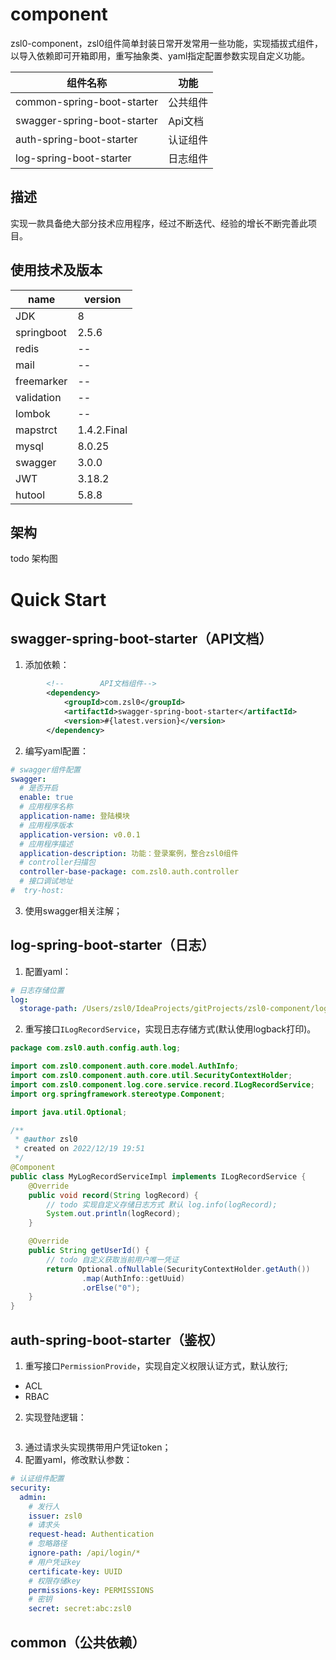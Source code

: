 # component

zsl0-component，zsl0组件简单封装日常开发常用一些功能，实现插拔式组件，以导入依赖即可开箱即用，重写抽象类、yaml指定配置参数实现自定义功能。

| 组件名称                        | 功能     |
|-----------------------------|--------|
| common-spring-boot-starter  | 公共组件   |
| swagger-spring-boot-starter | Api文档  |
| auth-spring-boot-starter    | 认证组件   |
| log-spring-boot-starter     | 日志组件   |

## 描述

实现一款具备绝大部分技术应用程序，经过不断迭代、经验的增长不断完善此项目。

## 使用技术及版本

| name | version     |
| ---|-------------|
| JDK | 8           |
| springboot| 2.5.6       |
| redis | --          |
| mail | --          |
| freemarker | --          |
| validation | --          |
| lombok | --          |
| mapstrct | 1.4.2.Final |
| mysql | 8.0.25      |
| swagger | 3.0.0       |
| JWT | 3.18.2      |
| hutool | 5.8.8       |

## 架构

todo 架构图

# Quick Start
## swagger-spring-boot-starter（API文档）

1. 添加依赖：
```xml
        <!--        API文档组件-->
        <dependency>
            <groupId>com.zsl0</groupId>
            <artifactId>swagger-spring-boot-starter</artifactId>
            <version>#{latest.version}</version>
        </dependency>
```

2. 编写yaml配置：
```yaml
# swagger组件配置
swagger:
  # 是否开启
  enable: true
  # 应用程序名称
  application-name: 登陆模块
  # 应用程序版本
  application-version: v0.0.1
  # 应用程序描述
  application-description: 功能：登录案例，整合zsl0组件
  # controller扫描包
  controller-base-package: com.zsl0.auth.controller
  # 接口调试地址
#  try-host: 
```

3. 使用swagger相关注解；

## log-spring-boot-starter（日志）
1. 配置yaml：
```yaml
# 日志存储位置
log:
  storage-path: /Users/zsl0/IdeaProjects/gitProjects/zsl0-component/logs
```

2. 重写接口`ILogRecordService`，实现日志存储方式(默认使用logback打印)。
```java
package com.zsl0.auth.config.auth.log;

import com.zsl0.component.auth.core.model.AuthInfo;
import com.zsl0.component.auth.core.util.SecurityContextHolder;
import com.zsl0.component.log.core.service.record.ILogRecordService;
import org.springframework.stereotype.Component;

import java.util.Optional;

/**
 * @author zsl0
 * created on 2022/12/19 19:51
 */
@Component
public class MyLogRecordServiceImpl implements ILogRecordService {
    @Override
    public void record(String logRecord) {
        // todo 实现自定义存储日志方式 默认 log.info(logRecord);
        System.out.println(logRecord);
    }

    @Override
    public String getUserId() {
        // todo 自定义获取当前用户唯一凭证
        return Optional.ofNullable(SecurityContextHolder.getAuth())
                .map(AuthInfo::getUuid)
                .orElse("0");
    }
}
```


## auth-spring-boot-starter（鉴权）
1. 重写接口`PermissionProvide`，实现自定义权限认证方式，默认放行;
- ACL
- RBAC


2. 实现登陆逻辑：
```java

```

3. 通过请求头实现携带用户凭证token；
4. 配置yaml，修改默认参数：
```yaml
# 认证组件配置
security:
  admin:
    # 发行人
    issuer: zsl0
    # 请求头
    request-head: Authentication
    # 忽略路径
    ignore-path: /api/login/*
    # 用户凭证key
    certificate-key: UUID
    # 权限存储key
    permissions-key: PERMISSIONS
    # 密钥
    secret: secret:abc:zsl0
```
## common（公共依赖）

